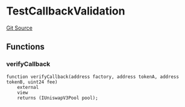 # TestCallbackValidation
[Git Source](https://github.com/KYRDTeam/ilo-contracts/blob/1de4d92cce6f0722e8736db455733703c706f30f/src/test/TestCallbackValidation.sol)


## Functions
### verifyCallback


```solidity
function verifyCallback(address factory, address tokenA, address tokenB, uint24 fee)
    external
    view
    returns (IUniswapV3Pool pool);
```

